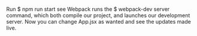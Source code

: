 Run $ npm run start see Webpack runs the $ webpack-dev server command, which both compile our project, and launches our development server. Now you can change App.jsx as wanted and see the updates made live.
